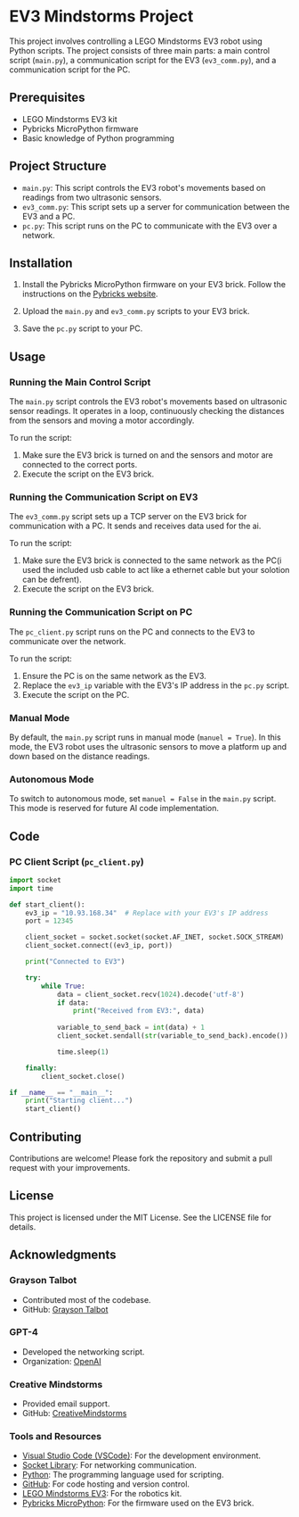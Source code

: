# EV3 Mindstorms Project

This project involves controlling a LEGO Mindstorms EV3 robot using Python scripts. The project consists of three main parts: a main control script (`main.py`), a communication script for the EV3 (`ev3_comm.py`), and a communication script for the PC.

## Prerequisites

- LEGO Mindstorms EV3 kit
- Pybricks MicroPython firmware
- Basic knowledge of Python programming

## Project Structure

- `main.py`: This script controls the EV3 robot's movements based on readings from two ultrasonic sensors.
- `ev3_comm.py`: This script sets up a server for communication between the EV3 and a PC.
- `pc.py`: This script runs on the PC to communicate with the EV3 over a network.

## Installation

1. Install the Pybricks MicroPython firmware on your EV3 brick. Follow the instructions on the [Pybricks website](https://pybricks.com/ev3-micropython).

2. Upload the `main.py` and `ev3_comm.py` scripts to your EV3 brick.

3. Save the `pc.py` script to your PC.

## Usage

### Running the Main Control Script

The `main.py` script controls the EV3 robot's movements based on ultrasonic sensor readings. It operates in a loop, continuously checking the distances from the sensors and moving a motor accordingly.

To run the script:

1. Make sure the EV3 brick is turned on and the sensors and motor are connected to the correct ports.
2. Execute the script on the EV3 brick.

### Running the Communication Script on EV3

The `ev3_comm.py` script sets up a TCP server on the EV3 brick for communication with a PC. It sends and receives data used for the ai.

To run the script:

1. Make sure the EV3 brick is connected to the same network as the PC(i used the included usb cable to act like a ethernet cable but your solotion can be defrent).
2. Execute the script on the EV3 brick.

### Running the Communication Script on PC

The `pc_client.py` script runs on the PC and connects to the EV3 to communicate over the network.

To run the script:

1. Ensure the PC is on the same network as the EV3.
2. Replace the `ev3_ip` variable with the EV3's IP address in the `pc.py` script.
3. Execute the script on the PC.

### Manual Mode

By default, the `main.py` script runs in manual mode (`manuel = True`). In this mode, the EV3 robot uses the ultrasonic sensors to move a platform up and down based on the distance readings.

### Autonomous Mode

To switch to autonomous mode, set `manuel = False` in the `main.py` script. This mode is reserved for future AI code implementation.

## Code

### PC Client Script (`pc_client.py`)

```python
import socket
import time

def start_client():
    ev3_ip = "10.93.168.34"  # Replace with your EV3's IP address
    port = 12345

    client_socket = socket.socket(socket.AF_INET, socket.SOCK_STREAM)
    client_socket.connect((ev3_ip, port))

    print("Connected to EV3")

    try:
        while True:
            data = client_socket.recv(1024).decode('utf-8')
            if data:
                print("Received from EV3:", data)
            
            variable_to_send_back = int(data) + 1
            client_socket.sendall(str(variable_to_send_back).encode())

            time.sleep(1)

    finally:
        client_socket.close()

if __name__ == "__main__":
    print("Starting client...")
    start_client()
```

## Contributing

Contributions are welcome! Please fork the repository and submit a pull request with your improvements.

## License

This project is licensed under the MIT License. See the LICENSE file for details.

## Acknowledgments

### Grayson Talbot
- Contributed most of the codebase.
- GitHub: [Grayson Talbot](https://github.com/codebuild101yt)

### GPT-4
- Developed the networking script.
- Organization: [OpenAI](https://www.openai.com/)

### Creative Mindstorms
- Provided email support.
- GitHub: [CreativeMindstorms](https://github.com/CreativeMindstorms)

### Tools and Resources
- [Visual Studio Code (VSCode)](https://code.visualstudio.com/): For the development environment.
- [Socket Library](https://docs.python.org/3/library/socket.html): For networking communication.
- [Python](https://www.python.org/): The programming language used for scripting.
- [GitHub](https://github.com/): For code hosting and version control.
- [LEGO Mindstorms EV3](https://www.lego.com/mindstorms): For the robotics kit.
- [Pybricks MicroPython](https://pybricks.com/ev3-micropython): For the firmware used on the EV3 brick.


